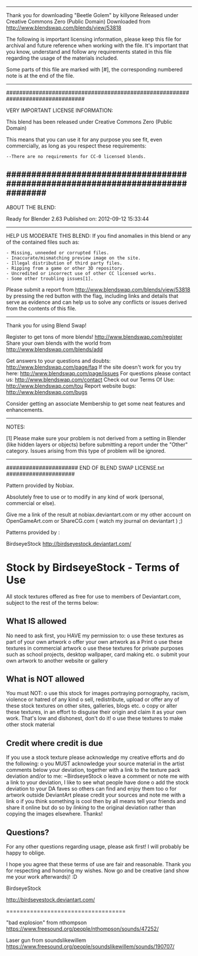 --------------------------------------------------------------------------------
Thank you for downloading "Beetle Golem" by killyone
Released under
Creative Commons Zero (Public Domain)
Downloaded from http://www.blendswap.com/blends/view/53818

The following is important licensing information, please keep this file for
archival and future reference when working with the file. It's important that
you know, understand and follow any requirements stated in this file regarding
the usage of the materials included.

Some parts of this file are marked with [#], the corresponding numbered note is
at the end of the file.

--------------------------------------------------------------------------------
################################################################################

VERY IMPORTANT LICENSE INFORMATION:

This blend has been released under
Creative Commons Zero (Public Domain)

This means that you can use it for any purpose you see fit, even commercially,
as long as you respect these requirements:

	--There are no requirements for CC-0 licensed blends.
################################################################################
--------------------------------------------------------------------------------

ABOUT THE BLEND:

Ready for Blender 2.63
Published on: 2012-09-12 15:33:44

--------------------------------------------------------------------------------

HELP US MODERATE THIS BLEND:
If you find anomalies in this blend or any of the contained files such as:

	- Missing, unneeded or corrupted files.
	- Inaccurate/mismatching preview image on the site.
	- Illegal distribution of third party files.
	- Ripping from a game or other 3D repository.
	- Uncredited or incorrect use of other CC licensed works.
	- Some other troubling issues[1].

Please submit a report from  http://www.blendswap.com/blends/view/53818
by pressing the red button with the flag, including links and details that serve
as evidence and can help us to solve any conflicts or issues derived from the
contents of this file.

--------------------------------------------------------------------------------

Thank you for using Blend Swap!

Register to get tons of more blends! http://www.blendswap.com/register
Share your own blends with the world from http://www.blendswap.com/blends/add

Get answers to your questions and doubts: http://www.blendswap.com/page/faq
If the site doesn't work for you try here: http://www.blendswap.com/page/issues
For questions please contact us: http://www.blendswap.com/contact
Check out our Terms Of Use: http://www.blendswap.com/tou
Report website bugs: http://www.blendswap.com/bugs

Consider getting an associate Membership to get some neat features and
enhancements.

--------------------------------------------------------------------------------

NOTES:

[1] Please make sure your problem is not derived from a setting in Blender (like
hidden layers or objects) before submitting a report under the "Other" category.
Issues arising from this type of problem will be ignored.

--------------------------------------------------------------------------------
######################    END OF BLEND SWAP LICENSE.txt    #####################

Pattern provided by Nobiax.

Absolutely free to use or to modify in any kind of work (personal, commercial or else).

Give me a link of the result at nobiax.deviantart.com or my other account on OpenGameArt.com or ShareCG.com
( watch my journal on deviantart ) ;)


Patterns provided by :

BirdseyeStock
http://birdseyestock.deviantart.com/

Stock by BirdseyeStock - Terms of Use
=====================================

All stock textures offered as free for use to members of Deviantart.com, subject to the rest of the terms below:


What IS allowed
---------------
No need to ask first, you HAVE my permission to:
 o  use these textures as part of your own artwork
 o  offer your own artwork as a Print
 o  use these textures in commercial artwork
 o  use these textures for private purposes such as school projects, desktop wallpaper, card making etc.
 o  submit your own artwork to another website or gallery


What is NOT allowed
-------------------
You must NOT:
 o  use this stock for images portraying pornography, racism, violence or hatred of any kind
 o  sell, redistribute, upload or offer any of these stock textures on other sites, galleries, blogs etc.
 o  copy or alter these textures, in an effort to disguise their origin and claim it as your own work. That's low and dishonest, don't do it!
 o  use these textures to make other stock material


Credit where credit is due
--------------------------
If you use a stock texture please acknowledge my creative efforts and do the following:
 o  you MUST acknowledge your source material in the artist comments below your deviation, together with a link to the texture pack deviation and/or to me: ~BirdseyeStock
 o  leave a comment or note me with a link to your deviation, I like to see what people have done
 o  add the stock deviation to your DA faves so others can find and enjoy them too
 o  for artwork outside DeviantArt please credit your sources and note me with a link
 o  if you think something is cool then by all means tell your friends and share it online but do so by *linking* to the original deviation rather than copying the images elsewhere. Thanks!


Questions?
----------
For any other questions regarding usage, please ask first! I will probably be happy to oblige.


I hope you agree that these terms of use are fair and reasonable. 
Thank you for respecting and honoring my wishes. 
Now go and be creative (and show me your work afterwards)! :D


BirdseyeStock

http://birdseyestock.deviantart.com/

===================================

"bad explosion" from nthompson
https://www.freesound.org/people/nthompson/sounds/47252/


Laser gun from soundslikewillem
https://www.freesound.org/people/soundslikewillem/sounds/190707/
